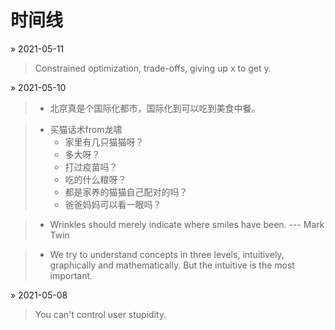 # 时间线

&raquo; 2021-05-11
> Constrained optimization, trade-offs, giving up x to get y.

&raquo; 2021-05-10
> - 北京真是个国际化都市，国际化到可以吃到美食中餐。

> - 买猫话术from龙啸
>    - 家里有几只猫猫呀？
>    - 多大呀？
>   - 打过疫苗吗？
>   - 吃的什么粮呀？
>   - 都是家养的猫猫自己配对的吗？
>   - 爸爸妈妈可以看一眼吗？

> - Wrinkles should merely indicate where smiles have been. --- Mark Twin 

> - We try to understand concepts in three levels, intuitively, graphically and mathematically. But the intuitive is the most important.

&raquo; 2021-05-08
> You can't control user stupidity.

